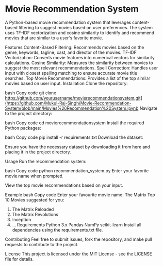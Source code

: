 # Movie Recommendation System
A Python-based movie recommendation system that leverages content-based filtering to suggest movies based on user preferences. The system uses TF-IDF vectorization and cosine similarity to identify and recommend movies that are similar to a user's favorite movie.

Features
Content-Based Filtering: Recommends movies based on the genre, keywords, tagline, cast, and director of the movies.
TF-IDF Vectorization: Converts movie features into numerical vectors for similarity calculations.
Cosine Similarity: Measures the similarity between movies to suggest the most relevant recommendations.
Spell Correction: Handles user input with closest spelling matching to ensure accurate movie title searches.
Top Movie Recommendations: Provides a list of the top similar movies based on user input.
Installation
Clone the repository:

bash
Copy code
git clone https://github.com/yourusername/movierecommendationsystem.git](https://github.com/Mukul-Raj-Singh/Movie-Recommendation-System/blob/main/Movies%20Recommendation%20System.ipynb
Navigate to the project directory:

bash
Copy code
cd movierecommendationsystem
Install the required Python packages:

bash
Copy code
pip install -r requirements.txt
Download the dataset:

Ensure you have the necessary dataset by downloading it from here and placing it in the project directory.

Usage
Run the recommendation system:

bash
Copy code
python recommendation_system.py
Enter your favorite movie name when prompted.

View the top movie recommendations based on your input.

Example
bash
Copy code
Enter your favourite movie name: The Matrix
Top 10 Movies suggested for you:
1. The Matrix Reloaded
2. The Matrix Revolutions
3. Inception
4. ...
Requirements
Python 3.x
Pandas
NumPy
scikit-learn
Install all dependencies using the requirements.txt file.

Contributing
Feel free to submit issues, fork the repository, and make pull requests to contribute to the project.

License
This project is licensed under the MIT License - see the LICENSE file for details.

